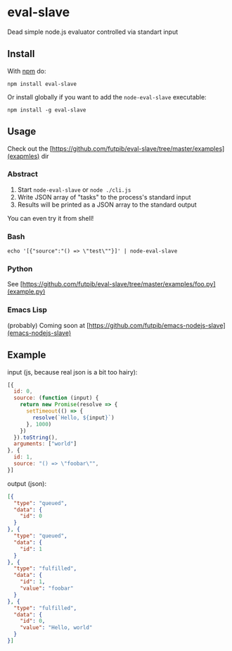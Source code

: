 
# eval-slave

Dead simple node.js evaluator controlled via standart input

## Install

With [npm](https://www.npmjs.com/) do:

```
npm install eval-slave
```

Or install globally if you want to add the `node-eval-slave` executable:

```
npm install -g eval-slave
```

## Usage

Check out the [https://github.com/futpib/eval-slave/tree/master/examples](exapmles) dir

### Abstract
1. Start `node-eval-slave` or `node ./cli.js`
2. Write JSON array of "tasks" to the process's standard input
3. Results will be printed as a JSON array to the standard output

You can even try it from shell!

### Bash

```
echo '[{"source":"() => \"test\""}]' | node-eval-slave
```

### Python

See [https://github.com/futpib/eval-slave/tree/master/examples/foo.py](example.py)

### Emacs Lisp

(probably) Coming soon at [https://github.com/futpib/emacs-nodejs-slave](emacs-nodejs-slave)

## Example

input (js, because real json is a bit too hairy):
```js
[{
  id: 0,
  source: (function (input) {
    return new Promise(resolve => {
      setTimeout(() => {
        resolve(`Hello, ${input}`)
      }, 1000)
    })
  }).toString(),
  arguments: ["world"]
}, {
  id: 1,
  source: "() => \"foobar\"",
}]
```

output (json):
```json
[{
  "type": "queued",
  "data": {
    "id": 0
  }
}, {
  "type": "queued",
  "data": {
    "id": 1
  }
}, {
  "type": "fulfilled",
  "data": {
    "id": 1,
    "value": "foobar"
  }
}, {
  "type": "fulfilled",
  "data": {
    "id": 0,
    "value": "Hello, world"
  }
}]
```